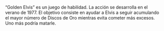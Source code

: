 “Golden Elvis” es un juego de habilidad.
La acción se desarrolla en el verano de 1977. 
El objetivo consiste en ayudar a Elvis a seguir acumulando el mayor número de Discos de Oro mientras evita cometer más excesos.
Uno más podría matarle.
